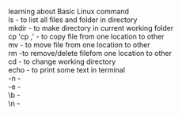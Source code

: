learning about Basic Linux command  
    ls - to list all files and folder in directory   
    mkdir - to make directory in current working folder  
    cp 'cp <file name> ,'  - to copy file from one location to other   
    mv - to move file from one location to other   
    rm -to remove/delete filefom one location to other   
    cd - to change working directory  
    echo - to print some text in terminal   
        -n -   
        -e -  
        \b -  
        \n -
